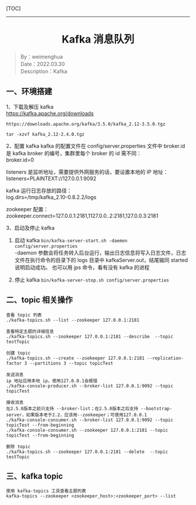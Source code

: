 [TOC]

---

<h1 align="center">Kafka 消息队列</h1>

> By：weimenghua  
> Date：2022.03.30  
> Description：Kafka  



## 一、环境搭建
1、下载及解压 kafka  
https://kafka.apache.org/downloads  

```
https://downloads.apache.org/kafka/3.5.0/kafka_2.12-3.5.0.tgz

tar -xzvf kafka_2.12-2.4.0.tgz  
```

2、配置 kafka
kafka 的配置文件在 config/server.properties 文件中
broker.id 是 kafka broker 的编号，集群里每个 broker 的 id 需不同：  
broker.id=0

listeners 是监听地址，需要提供外网服务的话，要设置本地的 IP 地址：
listeners=PLAINTEXT://127.0.0.1:9092

kafka 运行日志存放的路径：  
log.dirs=/tmp/kafka_2.10-0.8.2.2/logs

zookeeper 配置：  
zookeeper.connect=127.0.0.1:2181,1127.0.0..2:2181,127.0.0.3:2181

3、启动及停止 kafka
1. 启动 kafka
``` bin/kafka-server-start.sh -daemon config/server.properties ```  
-daemon 参数会将任务转入后台运行，输出日志信息将写入日志文件，日志文件在执行命令的目录下的 logs 目录中 kafkaServer.out，结尾输同 started 说明启动成功。
也可以用 jps 命令，看有没有 kafka 的进程

2. 停止 kafka
``` bin/kafka-server-stop.sh config/server.properties ```



## 二、topic 相关操作

```
查看 topic 列表  
./kafka-topics.sh --list --zookeeper 127.0.0.1:2181  

查看特定主题的详细信息  
./kafka-topics.sh --zookeeper 127.0.0.1:2181 --describe  --topic testTopic  

创建 topic  
./kafka-topics.sh --create --zookeeper 127.0.0.1:2181 --replication-factor 3 --partitions 3 --topic topicTest  

发送消息  
ip 地址应用本地 ip，使用127.0.0.1会报错  
./kafka-console-producer.sh --broker-list 127.0.0.1:9092 --topic topicTest  

接收消息  
在2.5.0版本之前只支持 --broker-list；在2.5.0版本之后支持 --bootstrap-server，如果版本老于2.2，应该用--zookeeper；可使用127.0.0.1  
./kafka-console-consumer.sh --broker-list 127.0.0.1:9092 --topic topicTest --from-beginning  
./kafka-console-consumer.sh --zookeeper 127.0.0.1:2181 --topic topicTest --from-beginning

删除 topic  
./kafka-topics.sh --zookeeper 127.0.0.1:2181 --delete  --topic testTopic
```



## 三、kafka topic

```
使用 kafka-topics 工具查看主题列表
kafka-topics --zookeeper <zookeeper_host>:<zookeeper_port> --list

```

